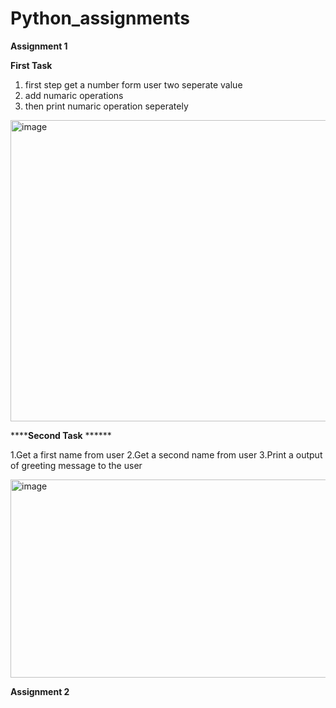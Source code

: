 # Python_assignments

****Assignment 1****


**First Task**
1. first step get a number form user two seperate value
2. add numaric operations
3. then print numaric operation seperately 
<img width="1777" height="482" alt="image" src="https://github.com/user-attachments/assets/f90c05be-42f3-46d0-9586-3bbaf2f5d3ca" />



******Second Task** ******

1.Get a first name from user
2.Get a second name from user 
3.Print a output of greeting message to the user 

<img width="1691" height="317" alt="image" src="https://github.com/user-attachments/assets/432fdf41-4720-466b-87db-c4471f704da5" />


****Assignment 2****
